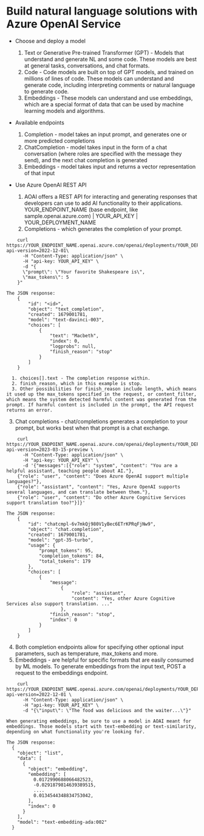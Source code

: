 # Build natural language solutions with Azure OpenAI Service
* Choose and deploy a model
  1. Text or Generative Pre-trained Transformer (GPT) - Models that understand and generate NL and some code. These models are best at general tasks, conversations, and chat formats.
  2. Code - Code models are built on top of GPT models, and trained on millions of lines of code. These models can understand and generate code, including interpreting comments or natural language to generate code.
  3. Embeddings - These models can understand and use embeddings, which are a special format of data that can be used by machine learning models and algorithms.

* Available endpoints
  1. Completion - model takes an input prompt, and generates one or more predicted completions
  2. ChatCompletion - model takes input in the form of a chat conversation (where roles are specified with the message they send), and the next chat completion is generated
  3. Embeddings - model takes input and returns a vector representation of that input

* Use Azure OpenAI REST API
  1. AOAI offers a REST API for interacting and generating responses that developers can use to add AI functionality to their applications. YOUR_ENDPOINT_NAME (base endpoint, like sample.openai.azure.com) | YOUR_API_KEY | YOUR_DEPLOYMENT_NAME 
  2. Completions - which generates the completion of your prompt.
``` mark
    curl https://YOUR_ENDPOINT_NAME.openai.azure.com/openai/deployments/YOUR_DEPLOYMENT_NAME/completions?api-version=2022-12-01\
      -H "Content-Type: application/json" \
      -H "api-key: YOUR_API_KEY" \
      -d "{
      \"prompt\": \"Your favorite Shakespeare is\",
      \"max_tokens\": 5
    }"

The JSON response:
    {
        "id": "<id>",
        "object": "text_completion",
        "created": 1679001781,
        "model": "text-davinci-003",
        "choices": [
            {
                "text": "Macbeth",
                "index": 0,
                "logprobs": null,
                "finish_reason": "stop"
            }
        ]
    }
```
      1. choices[].text - The completion response within. 
      2. finish_reason, which in this example is stop. 
      3. Other possibilities for finish_reason include length, which means it used up the max_tokens specified in the request, or content_filter, which means the system detected harmful content was generated from the prompt. If harmful content is included in the prompt, the API request returns an error.

  3. Chat completions - chat/completions generates a completion to your prompt, but works best when that prompt is a chat exchange.
``` mark
    curl https://YOUR_ENDPOINT_NAME.openai.azure.com/openai/deployments/YOUR_DEPLOYMENT_NAME/chat/completions?api-version=2023-03-15-preview \
      -H "Content-Type: application/json" \
      -H "api-key: YOUR_API_KEY" \
      -d '{"messages":[{"role": "system", "content": "You are a helpful assistant, teaching people about AI."},
    {"role": "user", "content": "Does Azure OpenAI support multiple languages?"},
    {"role": "assistant", "content": "Yes, Azure OpenAI supports several languages, and can translate between them."},
    {"role": "user", "content": "Do other Azure Cognitive Services support translation too?"}]}'

The JSON response:
    {
        "id": "chatcmpl-6v7mkQj980V1yBec6ETrKPRqFjNw9",
        "object": "chat.completion",
        "created": 1679001781,
        "model": "gpt-35-turbo",
        "usage": {
            "prompt_tokens": 95,
            "completion_tokens": 84,
            "total_tokens": 179
        },
        "choices": [
            {
                "message":
                    {
                        "role": "assistant",
                        "content": "Yes, other Azure Cognitive Services also support translation. ..."
                    },
                "finish_reason": "stop",
                "index": 0
            }
        ]
    }
```
  4. Both completion endpoints allow for specifying other optional input parameters, such as temperature, max_tokens and more.
  5. Embeddings - are helpful for specific formats that are easily consumed by ML models. To generate embeddings from the input text, POST a request to the embeddings endpoint.
``` mark  
    curl https://YOUR_ENDPOINT_NAME.openai.azure.com/openai/deployments/YOUR_DEPLOYMENT_NAME/embeddings?api-version=2022-12-01 \
      -H "Content-Type: application/json" \
      -H "api-key: YOUR_API_KEY" \
      -d "{\"input\": \"The food was delicious and the waiter...\"}"

When generating embeddings, be sure to use a model in AOAI meant for embeddings. Those models start with text-embedding or text-similarity, depending on what functionality you're looking for.

The JSON response:
  {
    "object": "list",
    "data": [
      {
        "object": "embedding",
        "embedding": [
          0.0172990688066482523,
          -0.0291879814639389515,
          ....
          0.0134544348834753042,
        ],
        "index": 0
      }
    ],
    "model": "text-embedding-ada:002"
  }
